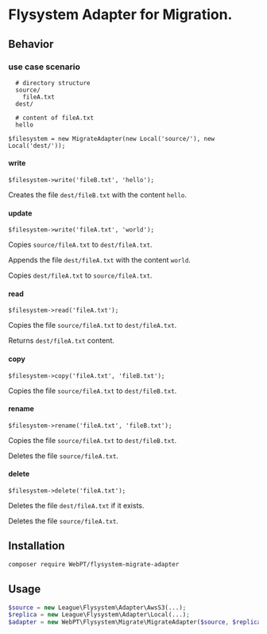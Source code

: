 # Flysystem Adapter for Migration.

## Behavior
### use case scenario
```
  # directory structure
  source/
    fileA.txt
  dest/
  
  # content of fileA.txt
  hello
```  

`$filesystem = new MigrateAdapter(new Local('source/'), new Local('dest/'));`

#### write
`$filesystem->write('fileB.txt', 'hello');`

Creates the file `dest/fileB.txt` with the content `hello`.
#### update
`$filesystem->write('fileA.txt', 'world');`

Copies `source/fileA.txt` to `dest/fileA.txt`.

Appends the file `dest/fileA.txt` with the content `world`.

Copies `dest/fileA.txt` to `source/fileA.txt`.
#### read
`$filesystem->read('fileA.txt');`

Copies the file `source/fileA.txt` to `dest/fileA.txt`.

Returns `dest/fileA.txt` content.
#### copy
`$filesystem->copy('fileA.txt', 'fileB.txt');`

Copies the file `source/fileA.txt` to `dest/fileB.txt`.
#### rename
`$filesystem->rename('fileA.txt', 'fileB.txt');`

Copies the file `source/fileA.txt` to `dest/fileB.txt`.

Deletes the file `source/fileA.txt`.
#### delete
`$filesystem->delete('fileA.txt');`

Deletes the file `dest/fileA.txt` if it exists.

Deletes the file `source/fileA.txt`.
## Installation

```bash
composer require WebPT/flysystem-migrate-adapter
```

## Usage

```php
$source = new League\Flysystem\Adapter\AwsS3(...);
$replica = new League\Flysystem\Adapter\Local(...);
$adapter = new WebPT\Flysystem\Migrate\MigrateAdapter($source, $replica);
```